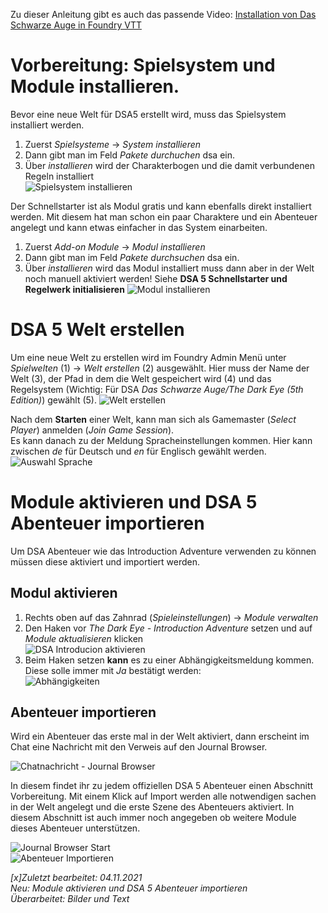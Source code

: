 Zu dieser Anleitung gibt es auch das passende Video: [Installation von Das Schwarze Auge in Foundry VTT](https://www.youtube.com/watch?v=bzgb_pmw-bs)

# Vorbereitung: Spielsystem und Module installieren.
Bevor eine neue Welt für DSA5 erstellt wird, muss das Spielsystem installiert werden. 
1. Zuerst *Spielsysteme* -> *System installieren*
2. Dann gibt man im Feld *Pakete durchuchen* dsa ein.
3. Über *installieren* wird der Charakterbogen und die damit verbundenen Regeln installiert  
![Spielsystem installieren](https://user-images.githubusercontent.com/80099175/140288944-00b7bde5-a3e4-430a-affb-725a4f694b61.png)
 
Der Schnellstarter ist als Modul gratis und kann ebenfalls direkt installiert werden. Mit diesem hat man schon ein paar Charaktere und ein Abenteuer angelegt 
und kann etwas einfacher in das System einarbeiten.
1. Zuerst *Add-on Module* -> *Modul installieren*
2. Dann gibt man im Feld *Pakete durchsuchen* dsa ein.
3. Über *installieren* wird das Modul installiert muss dann aber in der Welt noch manuell aktiviert werden! Siehe **DSA 5 Schnellstarter und Regelwerk initialisieren**
![Modul installieren](https://user-images.githubusercontent.com/80099175/140289068-6365c791-7caf-4837-b9bb-6c53ee6bd99f.png)

# DSA 5 Welt erstellen
Um eine neue Welt zu erstellen wird im Foundry Admin Menü unter *Spielwelten* (1) -> *Welt erstellen* (2) ausgewählt.
Hier muss der Name der Welt (3), der Pfad in dem die Welt gespeichert wird (4) und das Regelsystem 
(Wichtig: Für DSA *Das Schwarze Auge/The Dark Eye (5th Edition)*) gewählt (5).
![Welt erstellen](https://user-images.githubusercontent.com/80099175/140289329-1c120ca6-b34d-4340-b074-523648b1e5d6.png)  
  
Nach dem **Starten** einer Welt, kann man sich als Gamemaster (*Select Player*) anmelden (*Join Game Session*).  
Es kann danach zu der Meldung Spracheinstellungen kommen. Hier kann zwischen *de* für Deutsch und *en* für Englisch gewählt werden.  
![Auswahl Sprache](https://user-images.githubusercontent.com/80099175/111479150-001d4e80-8731-11eb-9b5c-753ad24bd892.png)  

# Module aktivieren und DSA 5 Abenteuer importieren
Um DSA Abenteuer wie das Introduction Adventure verwenden zu können müssen diese aktiviert und importiert werden.

## Modul aktivieren
1. Rechts oben auf das Zahnrad (*Spieleinstellungen*) -> *Module verwalten*
2. Den Haken vor *The Dark Eye - Introduction Adventure* setzen und auf *Module aktualisieren* klicken  
![DSA Introducion aktivieren](https://user-images.githubusercontent.com/80099175/140289669-1538790f-c581-4f17-99a9-a88506ddf287.png)
3. Beim Haken setzen **kann** es zu einer Abhängigkeitsmeldung kommen. Diese solle immer mit *Ja* bestätigt werden:  
![Abhängigkeiten](https://user-images.githubusercontent.com/80099175/111480895-bd5c7600-8732-11eb-8fe8-554389cd4839.png)

## Abenteuer importieren
Wird ein Abenteuer das erste mal in der Welt aktiviert, dann erscheint im Chat eine Nachricht mit den Verweis auf den Journal Browser.  

![Chatnachricht - Journal Browser](https://user-images.githubusercontent.com/80099175/140290429-b0315d3c-0cb6-475f-bbc1-66309fcbdc94.png)

In diesem findet ihr zu jedem offiziellen DSA 5 Abenteuer einen Abschnitt Vorbereitung. Mit einem Klick auf Import werden alle notwendigen sachen in der Welt angelegt und die erste Szene des Abenteuers aktiviert. In diesem Abschnitt ist auch immer noch angegeben ob weitere Module dieses Abenteuer unterstützen.  

![Journal Browser Start](https://user-images.githubusercontent.com/80099175/140290659-7ab18677-71cb-4b2c-b294-15480a02cd57.png)  
![Abenteuer Importieren](https://user-images.githubusercontent.com/80099175/140290774-7d668386-a685-4730-b4dd-fdbb5999b259.png)

*[x]Zuletzt bearbeitet: 04.11.2021*  
*Neu: Module aktivieren und DSA 5 Abenteuer importieren*  
*Überarbeitet: Bilder und Text*
